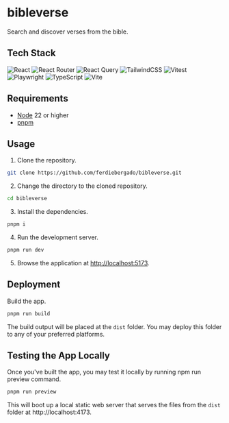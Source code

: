 # bibleverse

Search and discover verses from the bible.

## Tech Stack

![React](https://img.shields.io/badge/react-%2320232a.svg?style=for-the-badge&logo=react&logoColor=%2361DAFB)
![React Router](https://img.shields.io/badge/React_Router-CA4245?style=for-the-badge&logo=react-router&logoColor=white)
![React Query](https://img.shields.io/badge/-React%20Query-FF4154?style=for-the-badge&logo=react%20query&logoColor=white)
![TailwindCSS](https://img.shields.io/badge/tailwindcss-%2338B2AC.svg?style=for-the-badge&logo=tailwind-css&logoColor=white)
![Vitest](https://img.shields.io/badge/-Vitest-252529?style=for-the-badge&logo=vitest&logoColor=FCC72B)
![Playwright](https://img.shields.io/badge/-playwright-%232EAD33?style=for-the-badge&logo=playwright&logoColor=white)
![TypeScript](https://img.shields.io/badge/typescript-%23007ACC.svg?style=for-the-badge&logo=typescript&logoColor=white)
![Vite](https://img.shields.io/badge/vite-%23646CFF.svg?style=for-the-badge&logo=vite&logoColor=white)

## Requirements

- [Node](https://nodejs.org/en/download) 22 or higher
- [pnpm](https://pnpm.io/installation)

## Usage

1. Clone the repository.

```bash
git clone https://github.com/ferdiebergado/bibleverse.git
```

2. Change the directory to the cloned repository.

```bash
cd bibleverse
```

3. Install the dependencies.

```bash
pnpm i
```

4. Run the development server.

```bash
pnpm run dev
```

5. Browse the application at [http://localhost:5173](http://localhost:5173).

## Deployment

Build the app.

```bash
pnpm run build
```

The build output will be placed at the `dist` folder. You may deploy this folder to any of your preferred platforms.

## Testing the App Locally

Once you've built the app, you may test it locally by running npm run preview command.

```bash
pnpm run preview
```

This will boot up a local static web server that serves the files from the `dist` folder at http://localhost:4173.
